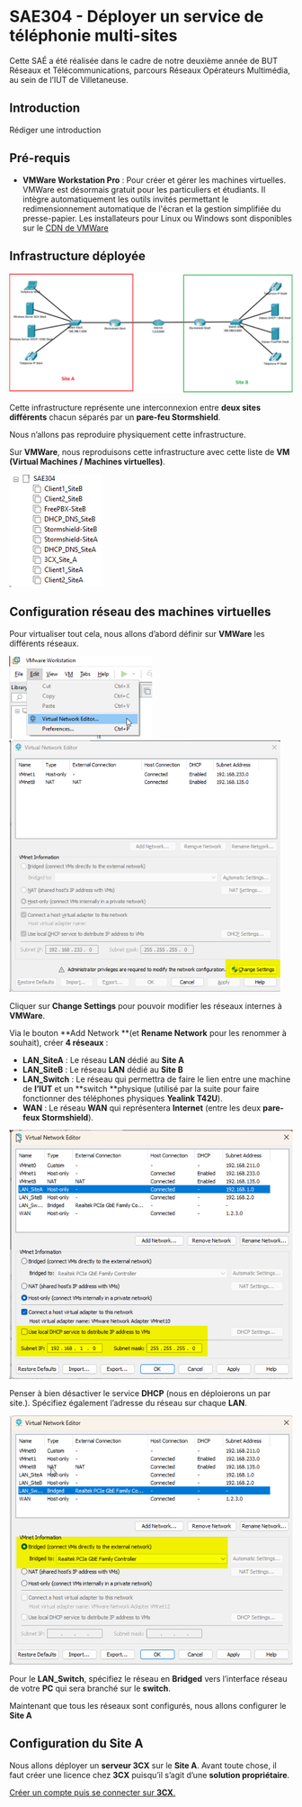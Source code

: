 # SAE304 - Déployer un service de téléphonie multi-sites

Cette SAÉ a été réalisée dans le cadre de notre deuxième année de BUT Réseaux et Télécommunications, parcours Réseaux Opérateurs Multimédia, au sein de l’IUT de Villetaneuse.

## Introduction

Rédiger une introduction

## Pré-requis

- **VMWare Workstation Pro** : Pour créer et gérer les machines virtuelles. VMWare est désormais gratuit pour les particuliers et étudiants. Il intègre automatiquement les outils invités permettant le redimensionnement automatique de l'écran et la gestion simplifiée du presse-papier. Les installateurs pour Linux ou Windows sont disponibles sur le [CDN de VMWare](https://softwareupdate.vmware.com/cds/vmw-desktop/ws/)

## Infrastructure déployée 

![image-20250315161330960](img/image-20250315161330960.png)

Cette infrastructure représente une interconnexion entre **deux sites différents** chacun séparés par un **pare-feu Stormshield**.

Nous n’allons pas reproduire physiquement cette infrastructure.

Sur **VMWare**, nous reproduisons cette infrastructure avec cette liste de **VM (Virtual Machines / Machines virtuelles)**.

![image-20250315174500470](img/image-20250315174500470.png)

## Configuration réseau des machines virtuelles

Pour virtualiser tout cela, nous allons d’abord définir sur **VMWare** les différents réseaux.

<img src="img/image-20250315160945017.png" alt="image-20250315160945017" style="zoom:80%;" /> <img src="img/image-20250315175512660.png" alt="image-20250315175512660" style="zoom:80%;" />

Cliquer sur **Change Settings** pour pouvoir modifier les réseaux internes à **VMWare**.

Via le bouton **Add Network **(et **Rename Network** pour les renommer à souhait), créer **4 réseaux** :

- **LAN_SiteA** : Le réseau **LAN** dédié au **Site A**
- **LAN_SiteB** :  Le réseau **LAN** dédié au **Site B**
- **LAN_Switch** : Le réseau qui permettra de faire le lien entre une machine de **l’IUT** et un **switch **physique (utilisé par la suite pour faire fonctionner des téléphones physiques **Yealink T42U**).
- **WAN** : Le réseau **WAN** qui représentera **Internet** (entre les deux **pare-feux Stormshield**).

![image-20250315181505324](img/image-20250315181505324.png)

Penser à bien désactiver le service **DHCP** (nous en déploierons un par site.). Spécifiez également l’adresse du réseau sur chaque **LAN**.

![image-20250315181630303](img/image-20250315181630303.png)

Pour le **LAN_Switch**, spécifiez le réseau en **Bridged** vers l’interface réseau de votre **PC** qui sera branché sur le **switch**.

Maintenant que tous les réseaux sont configurés, nous allons configurer le **Site A**



## Configuration du Site A

Nous allons déployer un **serveur 3CX** sur le **Site A**. Avant toute chose, il faut créer une licence chez **3CX** puisqu’il s’agit d’une **solution propriétaire**.

[Créer un compte puis se connecter sur **3CX**.](https://login.3cx.com/Account/Login)










